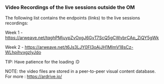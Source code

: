 ### Video Recordings of the live sessions outside the OM

The following list contains the endpoints (links) to the live sessions recordings:

Week 1 - https://arweave.net/tqghPMjuypZvOxgJ6GvT7ScQ5gCWvbrCAp_ZiQY5gWk

Week 2 - https://arweave.net/t6Js3LJY0FI3oAjJH1MImV18sCz-WLhpihvxgzIyJdo 


TIP: Have patience for the loading :D

NOTE: the video files are stored in a peer-to-peer visual content database. For more : https://ardrive.io/ 